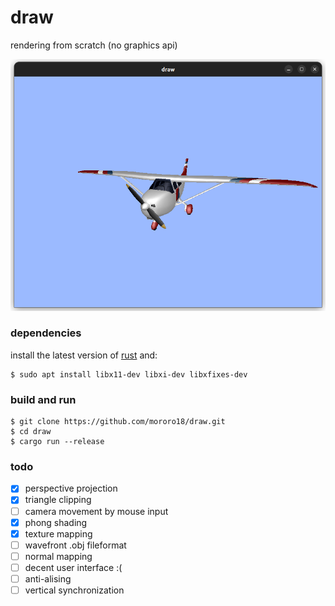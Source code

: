 # draw

rendering from scratch (no graphics api)

![alt text](https://github.com/mororo18/draw/blob/main/readme/airplane.png?raw=true)

### dependencies
install the latest version of [rust](https://www.rust-lang.org/tools/install) and:
```console
$ sudo apt install libx11-dev libxi-dev libxfixes-dev
```
### build and run
```console
$ git clone https://github.com/mororo18/draw.git
$ cd draw
$ cargo run --release
```

### todo

- [x] perspective projection
- [x] triangle clipping
- [ ] camera movement by mouse input
- [x] phong shading
- [x] texture mapping
- [ ] wavefront .obj fileformat
- [ ] normal mapping
- [ ] decent user interface :(
- [ ] anti-alising
- [ ] vertical synchronization 
